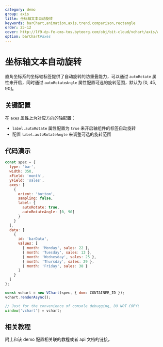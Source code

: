 ```yaml
---
category: demo
group: axis
title: 坐标轴文本自动旋转
keywords: barChart,animation,axis,trend,comparison,rectangle
order: 25-12
cover: http://lf9-dp-fe-cms-tos.byteorg.com/obj/bit-cloud/vchart/axis/axis-label-autoRotate.jpeg
option: barChart#axes
---
```


# 坐标轴文本自动旋转

直角坐标系的坐标轴标签提供了自动旋转的防重叠能力，可以通过 `autoRotate` 属性来开启，同时通过 `autoRotateAngle` 属性配置可选的旋转范围，默认为 [0, 45, 90]。

## 关键配置

在 `axes` 属性上为对应方向的轴配置：

- `label.autoRotate` 属性配置为 `true` 来开启轴组件的标签自动旋转
- 配置 `label.autoRotateAngle` 来调整可选的旋转范围

## 代码演示

```javascript livedemo
const spec = {
  type: 'bar',
  width: 350,
  xField: 'month',
  yField: 'sales',
  axes: [
    {
      orient: 'bottom',
      sampling: false,
      label: {
        autoRotate: true,
        autoRotateAngle: [0, 90]
      }
    }
  ],
  data: [
    {
      id: 'barData',
      values: [
        { month: 'Monday', sales: 22 },
        { month: 'Tuesday', sales: 13 },
        { month: 'Wednesday', sales: 25 },
        { month: 'Thursday', sales: 29 },
        { month: 'Friday', sales: 38 }
      ]
    }
  ]
};

const vchart = new VChart(spec, { dom: CONTAINER_ID });
vchart.renderAsync();

// Just for the convenience of console debugging, DO NOT COPY!
window['vchart'] = vchart;
```

## 相关教程

附上和该 demo 配置相关联的教程或者 api 文档的链接。
